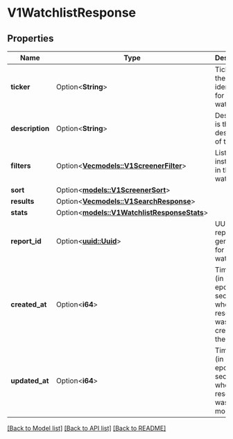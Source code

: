 # V1WatchlistResponse

## Properties

Name | Type | Description | Notes
------------ | ------------- | ------------- | -------------
**ticker** | Option<**String**> | Ticker is the unique identifier for the watchlist. | [optional]
**description** | Option<**String**> | Description is the description of the filter. | [optional]
**filters** | Option<[**Vec<models::V1ScreenerFilter>**](v1ScreenerFilter.md)> | List of instruments in the watchlist. | [optional]
**sort** | Option<[**models::V1ScreenerSort**](v1ScreenerSort.md)> |  | [optional]
**results** | Option<[**Vec<models::V1SearchResponse>**](v1SearchResponse.md)> |  | [optional]
**stats** | Option<[**models::V1WatchlistResponseStats**](v1WatchlistResponse_stats.md)> |  | [optional]
**report_id** | Option<[**uuid::Uuid**](uuid::Uuid.md)> | UUID of report generated for the watchlist. | [optional]
**created_at** | Option<**i64**> | Timestamp (in Unix epoch seconds) when this resource was initially created in the system. | [optional]
**updated_at** | Option<**i64**> | Timestamp (in Unix epoch seconds) when this resource was last modified. | [optional]

[[Back to Model list]](../README.md#documentation-for-models) [[Back to API list]](../README.md#documentation-for-api-endpoints) [[Back to README]](../README.md)



